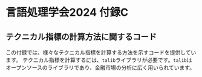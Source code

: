 # 言語処理学会2024 付録C

## テクニカル指標の計算方法に関するコード

この付録では、様々なテクニカル指標を計算する方法を示すコードを提供しています。 テクニカル指標を計算するには、`talib`ライブラリが必要です。`talib`はオープンソースのライブラリであり、金融市場の分析に広く用いられています。
